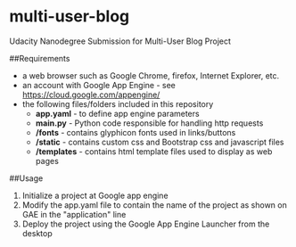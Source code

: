 # multi-user-blog
Udacity Nanodegree Submission for Multi-User Blog Project

##Requirements
- a web browser such as Google Chrome, firefox, Internet Explorer, etc.
- an account with Google App Engine - see https://cloud.google.com/appengine/
- the following files/folders included in this repository
  - **app.yaml** - to define app engine parameters
  - **main.py** - Python code responsible for handling http requests
  - **/fonts** - contains glyphicon fonts used in links/buttons
  - **/static** - contains custom css and Bootstrap css and javascript files
  - **/templates** - contains html template files used to display as web pages

##Usage
1.  Initialize a project at Google app engine
2.  Modify the app.yaml file to contain the name of the project as shown on GAE in the "application" line
3.  Deploy the project using the Google App Engine Launcher from the desktop
